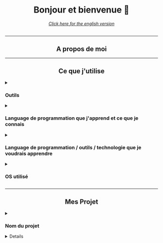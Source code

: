 <!-- bonjours a toi qui regarde le RAW de ce readme_fr.md
 ___
|\  \
\ \  \
 \ \  \
  \ \  \____
   \ \_______\
    \|_______|

-->
<div align="center">

# Bonjour et bienvenue 👋

###### [Click here for the english version](./README.md)

---

<!--
   db    88""Yb  dP"Yb  88   88 888888     8b    d8 888888
  dPYb   88__dP dP   Yb 88   88   88       88b  d88 88__
 dP__Yb  88""Yb Yb   dP Y8   8P   88       88YbdP88 88""
dP""""Yb 88oodP  YbodP  `YbodP'   88       88 YY 88 888888
-->

## A propos de moi

---

<!--
88   88 .dP"Y8 888888
88   88 `Ybo." 88__
Y8   8P o.`Y8b 88""
`YbodP' 8bodP' 888888
-->

## Ce que j'utilise

</div>
<details>

<summary><h3>Outils</h3></summary>

<!--
888888  dP"Yb   dP"Yb  88     .dP"Y8
  88   dP   Yb dP   Yb 88     `Ybo."
  88   Yb   dP Yb   dP 88  .o o.`Y8b
  88    YbodP   YbodP  88ood8 8bodP'
-->

<div align="center">

<a href="https://code.visualstudio.com/">
<img src="https://cdn.simpleicons.org/visualstudiocode/true" height="40" alt="Visual Studio Code logo"  />

Visual Studio Code
</a>

</a>

</div>
</details>

<details>
<summary><h3>Language de programmation que j'apprend et ce que je connais</h3></summary>

<!--
88""Yb  dP"Yb  88""Yb  dP""b8     88  dP 88b 88  dP"Yb  Yb        dP
88__dP dP   Yb 88__dP dP   `"     88odP  88Yb88 dP   Yb  Yb  db  dP
88"""  Yb   dP 88"Yb  Yb  "88     88"Yb  88 Y88 Yb   dP   YbdPYbdP
88      YbodP  88  Yb  YboodP     88  Yb 88  Y8  YbodP     YP  YP
-->

<div align="center">

<img src="https://cdn.simpleicons.org/nodedotjs/true/" height="40" alt="Node.JS logo"  />

NodeJS (base)

</div>
</details>

<details>
<summary><h3>Language de programmation / outils / technologie que je voudrais apprendre</h3></summary>
<!--
88""Yb 88""Yb  dP"Yb   dP""b8     88   88 88b 88 88  dP 88b 88  dP"Yb  Yb        dP 
88__dP 88__dP dP   Yb dP   `"     88   88 88Yb88 88odP  88Yb88 dP   Yb  Yb  db  dP  
88"""  88"Yb  Yb   dP Yb  "88     Y8   8P 88 Y88 88"Yb  88 Y88 Yb   dP   YbdPYbdP   
88     88  Yb  YbodP   YboodP     `YbodP' 88  Y8 88  Yb 88  Y8  YbodP     YP  YP    
-->

<div align="center">

<img src="https://cdn.simpleicons.org/react/true/" height="40" alt="React logo"  />

React

</div>
</details>

<details>
<summary><h3>OS utilisé</h3></summary>

<!--
 dP"Yb  .dP"Y8
dP   Yb `Ybo."
Yb   dP o.`Y8b
 YbodP  8bodP'
-->

<div align="center">

<img src="https://cdn.simpleicons.org/windows10/true/" height="40" alt="Microsoft Windaube (windows) 10 logo"  />

Windows 10 (fin' windaube je dirais)

</div>
</details>

---

<div align="center">

## Mes Projet

<!--
88""Yb 88""Yb  dP"Yb   88888 888888  dP""b8 888888
88__dP 88__dP dP   Yb     88 88__   dP   `"   88
88"""  88"Yb  Yb   dP o.  88 88""   Yb        88
88     88  Yb  YbodP  "bodP' 888888  YboodP   88
-->

</div>
<details>
<summary><h3>Nom du projet</h3></summary>
<div align="center">

description

</div>
</details>

<details>

---

<div align="center">

## Me contacter

<!--
 dP""b8  dP"Yb  88b 88 888888    db     dP""b8 888888
dP   `" dP   Yb 88Yb88   88     dPYb   dP   `"   88
Yb      Yb   dP 88 Y88   88    dP__Yb  Yb        88
 YboodP  YbodP  88  Y8   88   dP""""Yb  YboodP   88
-->

Pour me contacter, vous pouvez utiliser ces réseaux :

<a href="https://discord.com/users/456490134406168586">
<img src="https://cdn.simpleicons.org/discord/true/" height="40" alt="Discord logo"  />
</a>

### [DisPro](https://discord.com/users/456490134406168586)

###### (actif, mais j'accepte pas systématiquement les demande d'amis)

---

###### ©Dispro 2021-2023

###### [icon for this readme.md](https://simpleicons.org/)

</div>